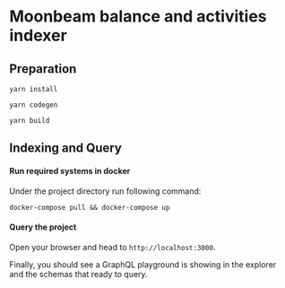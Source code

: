 
# Moonbeam balance and activities indexer

 
## Preparation
 
 
```
yarn install
  
yarn codegen

yarn build

````
 

## Indexing and Query

#### Run required systems in docker


Under the project directory run following command:

```
docker-compose pull && docker-compose up
```
#### Query the project

Open your browser and head to `http://localhost:3000`.

Finally, you should see a GraphQL playground is showing in the explorer and the schemas that ready to query.
  

